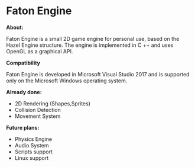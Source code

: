 # Faton Engine

<b>About:</b>

Faton Engine is a small 2D game engine for personal use, based on the Hazel Engine structure. The engine is implemented in C ++ and uses OpenGL as a graphical API.
 
 
<b>Compatibility</b>

Faton Engine is developed in Microsoft Visual Studio 2017 and is supported only on the Microsoft Windows operating system.

<b>Already done:</b>
 - 2D Rendering (Shapes,Sprites)
 - Collision Detection
 - Movement System

<b>Future plans:</b>
 - Physics Engine
 - Audio System
 - Scripts support
 - Linux support
